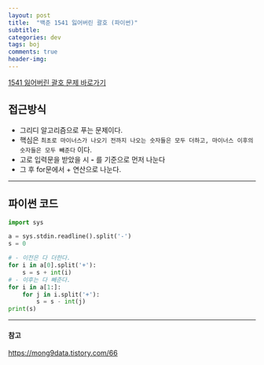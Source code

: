 ```yaml
---
layout: post
title:  "백준 1541 잃어버린 괄호 (파이썬)"
subtitle:   
categories: dev
tags: boj
comments: true
header-img: 
---
```


[1541 잃어버린 괄호 문제 바로가기](https://www.acmicpc.net/problem/1541)   
    

## 접근방식
- 그리디 알고리즘으로 푸는 문제이다. 
- 핵심은 `최초로 마이너스가 나오기 전까지 나오는 숫자들은 모두 더하고, 마이너스 이후의 숫자들은 모두 빼준다` 이다.
- 고로 입력문을 받았을 시 __-__ 를 기준으로 먼저 나눈다
- 그 후 for문에서 + 연산으로 나눈다.
---

## 파이썬 코드
```python
import sys

a = sys.stdin.readline().split('-')
s = 0

# - 이전은 다 더한다.
for i in a[0].split('+'):
    s = s + int(i)
# - 이후는 다 빼준다.
for i in a[1:]:
    for j in i.split('+'):
        s = s - int(j)
print(s)

```
  
  
  
---
#### 참고
https://mong9data.tistory.com/66
